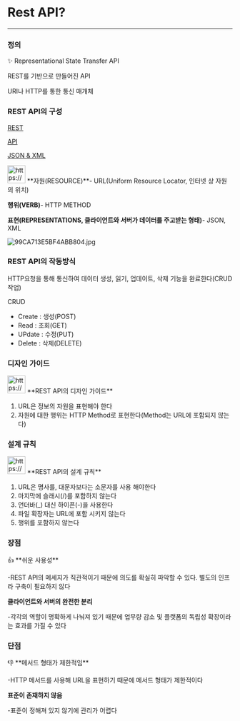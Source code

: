 # Rest API?

---

### **정의**

<aside>
✨ Representational State Transfer API

REST를 기반으로 만들어진 API

URI나 HTTP를 통한 통신 매개체

</aside>

### **REST API의 구성**

[REST](Rest%20API%20ea368db907b34834a536d356220033d3/REST%20724866aed27c4792a5a059782cb31eec.md)

[API](Rest%20API%20ea368db907b34834a536d356220033d3/API%20d6aa6011cfd04f83bcdba2eaf780eaa1.md)

[JSON & XML](Rest%20API%20ea368db907b34834a536d356220033d3/JSON%20&%20XML%20d773dfc8a9dd48a2bc9f327c71f9114b.md)

<aside>
<img src="https://www.notion.so/icons/new-badge_gray.svg" alt="https://www.notion.so/icons/new-badge_gray.svg" width="40px" /> **자원(RESOURCE)**- URL(Uniform Resource Locator, 인터넷 상 자원의 위치)

**행위(VERB)**- HTTP METHOD

**표현(REPRESENTATIONS, 클라이언트와 서버가 데이터를 주고받는 형태)**- JSON, XML

![99CA713E5BF4ABB804.jpg](Rest%20API%20ea368db907b34834a536d356220033d3/99CA713E5BF4ABB804.jpg)

</aside>

### **REST API의 작동방식**

HTTP요청을 통해 통신하여 데이터 생성, 읽기, 업데이트, 삭제 기능을 완료한다(CRUD작업)

CRUD

- Create : 생성(POST)
- Read : 조회(GET)
- UPdate : 수정(PUT)
- Delete : 삭제(DELETE)

### 디자인 가이드

<aside>
<img src="https://www.notion.so/icons/crayon_gray.svg" alt="https://www.notion.so/icons/crayon_gray.svg" width="40px" /> **REST API의 디자인 가이드**

1. URL은 정보의 자원을 표현해야 한다
2. 자원에 대한 행위는 HTTP Method로 표현한다(Method는 URL에 포함되지 않는다)
</aside>

### 설계 규칙

<aside>
<img src="https://www.notion.so/icons/t-square_gray.svg" alt="https://www.notion.so/icons/t-square_gray.svg" width="40px" /> **REST API의 설계 규칙**

1. URL은 명사를, 대문자보다는 소문자를 사용 해야한다
2. 마지막에 슬래시(/)를 포함하지 않는다
3. 언더바(_) 대신 하이픈(-)을 사용한다
4. 파일 확장자는 URL에 포함 시키지 않는다
5. 행위를 포함하지 않는다
</aside>

### 장점

<aside>
👍 **쉬운 사용성**

-REST API의 메세지가 직관적이기 때문에 의도를 확실히 파악할 수 있다. 별도의 인프라 구축이 필요하지 않다

**클라이언트와 서버의 완전한 분리**

-각각의 역할이 명확하게 나눠져 있기 때문에 업무량 감소 및 플랫폼의 독립성 확장이라는 효과를 가질 수 있다

</aside>

### 단점

<aside>
👎 **메서드 형태가 제한적임**

-HTTP 메서드를 사용해 URL을 표현하기 때문에 메서드 형태가 제한적이다

**표준이 존재하지 않음**

-표준이 정해져 있지 않기에 관리가 어렵다

</aside>